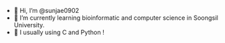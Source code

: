 - 👋 Hi, I’m @sunjae0902
- 🌱 I’m currently learning bioinformatic and computer science in Soongsil University.
- 🌱 I usually using C and Python !
<!---
sunjae0902/sunjae0902 is a ✨ special ✨ repository because its `README.md` (this file) appears on your GitHub profile.
You can click the Preview link to take a look at your changes.
--->
